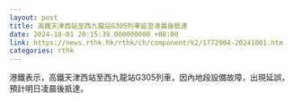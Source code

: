 ```yaml
---
layout: post
title: 高鐵天津西站至西九龍站G305列車延至凌晨後抵達
date: 2024-10-01 20:15:39.000000000 +08:00
link: https://news.rthk.hk/rthk/ch/component/k2/1772904-20241001.htm
categories: rthk
---
```


港鐵表示，高鐵天津西站至西九龍站G305列車，因內地段設備故障，出現延誤，預計明日凌晨後抵達。
